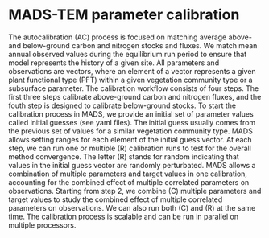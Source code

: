 MADS-TEM parameter calibration 
===========================================

The autocalibration (AC) process is focused on matching average above- and below-ground carbon and nitrogen stocks and fluxes. We match mean annual observed values during the equilibrium run period to ensure that model represents the history of a given site. All parameters and observations are vectors, where an element of a vector represents a given plant functional type (PFT) within a given vegetation community type or a subsurface parameter. The calibration workflow consists of four steps. The first three steps calibrate above-ground carbon and nitrogen fluxes, and the fouth step is designed to calibrate below-ground stocks. To start the calibration process in MADS, we provide an initial set of parameter values called initial guesses (see yaml files). The initial guess usually comes from the previous set of values for a similar vegetation community type. MADS allows setting ranges for each element of the initial guess vector. At each step, we can run one or multiple (R) calibration runs to test for the overall method convergence. The letter (R) stands for random indicating that values in the initial guess vector are randomly perturbated. MADS allows a combination of multiple parameters and target values in one calibration, accounting for the combined effect of multiple correlated parameters on observations. Starting from step 2, we combine (C) multiple parameters and target values to study the combined effect of multiple correlated parameters on observations. We can also run both (C) and (R) at the same time. The calibration process is scalable and can be run in parallel on multiple processors. 


